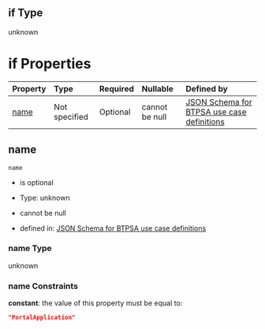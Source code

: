 ## if Type

unknown

# if Properties

| Property      | Type          | Required | Nullable       | Defined by                                                                                                                                                                                                        |
| :------------ | :------------ | :------- | :------------- | :---------------------------------------------------------------------------------------------------------------------------------------------------------------------------------------------------------------- |
| [name](#name) | Not specified | Optional | cannot be null | [JSON Schema for BTPSA use case definitions](btpsa-usecase-properties-services-items-allof-2-then-allof-36-if-properties-name.md "undefined#/properties/services/items/allOf/2/then/allOf/36/if/properties/name") |

## name



`name`

*   is optional

*   Type: unknown

*   cannot be null

*   defined in: [JSON Schema for BTPSA use case definitions](btpsa-usecase-properties-services-items-allof-2-then-allof-36-if-properties-name.md "undefined#/properties/services/items/allOf/2/then/allOf/36/if/properties/name")

### name Type

unknown

### name Constraints

**constant**: the value of this property must be equal to:

```json
"PortalApplication"
```
